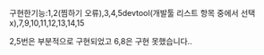 구현한기능:1,2(찜하기 오류),3,4,5devtool(개발툴 리스트 항목 중에서 선택x),7,9,10,11,12,13,14,15

2,5번은 부분적으로 구현되었고 6,8은 구현 못했습니다..
